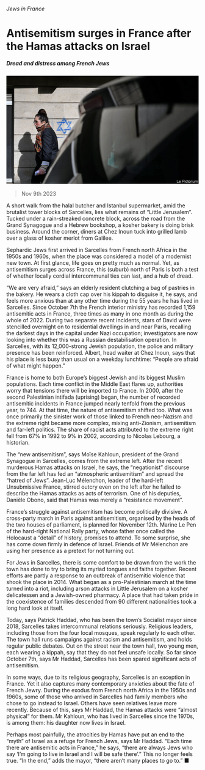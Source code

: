 ###### Jews in France

# Antisemitism surges in France after the Hamas attacks on Israel 

##### Dread and distress among French Jews 

![image](images/20231111_EUP506.jpg) 

> Nov 9th 2023 

A short walk from the halal butcher and Istanbul supermarket, amid the brutalist tower blocks of Sarcelles, lies what remains of “Little Jerusalem”. Tucked under a rain-streaked concrete block, across the road from the Grand Synagogue and a Hebrew bookshop, a kosher bakery is doing brisk business. Around the corner, diners at Chez Inoun tuck into grilled lamb over a glass of kosher merlot from Galilee. 

Sephardic Jews first arrived in Sarcelles from French north Africa in the 1950s and 1960s, when the place was considered a model of a modernist new town. At first glance, life goes on pretty much as normal. Yet, as antisemitism surges across France, this  (suburb) north of Paris is both a test of whether locally cordial intercommunal ties can last, and a hub of dread.

“We are very afraid,” says an elderly resident clutching a bag of pastries in the bakery. He wears a cloth cap over his kippah to disguise it, he says, and feels more anxious than at any other time during the 55 years he has lived in Sarcelles. Since October 7th the French interior ministry has recorded 1,159 antisemitic acts in France, three times as many in one month as during the whole of 2022. During two separate recent incidents, stars of David were stencilled overnight on to residential dwellings in and near Paris, recalling the darkest days in the capital under Nazi occupation; investigators are now looking into whether this was a Russian destabilisation operation. In Sarcelles, with its 12,000-strong Jewish population, the police and military presence has been reinforced. Albert, head waiter at Chez Inoun, says that his place is less busy than usual on a weekday lunchtime: “People are afraid of what might happen.”

France is home to both Europe’s biggest Jewish and its biggest Muslim populations. Each time conflict in the Middle East flares up, authorities worry that tensions there will be imported to France. In 2000, after the second Palestinian intifada (uprising) began, the number of recorded antisemitic incidents in France jumped nearly tenfold from the previous year, to 744. At that time, the nature of antisemitism shifted too. What was once primarily the sinister work of those linked to French neo-Nazism and the extreme right became more complex, mixing anti-Zionism, antisemitism and far-left politics. The share of racist acts attributed to the extreme right fell from 67% in 1992 to 9% in 2002, according to Nicolas Lebourg, a historian.

The “new antisemitism”, says Moïse Kahloun, president of the Grand Synagogue in Sarcelles, comes from the extreme left. After the recent murderous Hamas attacks on Israel, he says, the “negationist” discourse from the far left has fed an “atmospheric antisemitism” and spread the “hatred of Jews”. Jean-Luc Mélenchon, leader of the hard-left Unsubmissive France, stirred outcry even on the left after he failed to describe the Hamas attacks as acts of terrorism. One of his deputies, Danièle Obono, said that Hamas was merely a “resistance movement”. 

France’s struggle against antisemitism has become politically divisive. A cross-party march in Paris against antisemitism, organised by the heads of the two houses of parliament, is planned for November 12th. Marine Le Pen of the hard-right National Rally party, whose father once called the Holocaust a “detail” of history, promises to attend. To some surprise, she has come down firmly in defence of Israel. Friends of Mr Mélenchon are using her presence as a pretext for not turning out. 

For Jews in Sarcelles, there is some comfort to be drawn from the work the town has done to try to bring its myriad tongues and faiths together. Recent efforts are partly a response to an outbreak of antisemitic violence that shook the place in 2014. What began as a pro-Palestinian march at the time turned into a riot, including arson attacks in Little Jerusalem on a kosher delicatessen and a Jewish-owned pharmacy. A place that had taken pride in the coexistence of families descended from 90 different nationalities took a long hard look at itself. 

Today, says Patrick Haddad, who has been the town’s Socialist mayor since 2018, Sarcelles takes intercommunal relations seriously. Religious leaders, including those from the four local mosques, speak regularly to each other. The town hall runs campaigns against racism and antisemitism, and holds regular public debates. Out on the street near the town hall, two young men, each wearing a kippah, say that they do not feel unsafe locally. So far since October 7th, says Mr Haddad, Sarcelles has been spared significant acts of antisemitism. 

In some ways, due to its religious geography, Sarcelles is an exception in France. Yet it also captures many contemporary anxieties about the fate of French Jewry. During the exodus from French north Africa in the 1950s and 1960s, some of those who arrived in Sarcelles had family members who chose to go instead to Israel. Others have seen relatives leave more recently. Because of this, says Mr Haddad, the Hamas attacks were “almost physical” for them. Mr Kahloun, who has lived in Sarcelles since the 1970s, is among them: his daughter now lives in Israel.

Perhaps most painfully, the atrocities by Hamas have put an end to the “myth” of Israel as a refuge for French Jews, says Mr Haddad. “Each time there are antisemitic acts in France,” he says, “there are always Jews who say ‘I’m going to live in Israel and I will be safe there’.” This no longer feels true. “In the end,” adds the mayor, “there aren’t many places to go to.” ■

